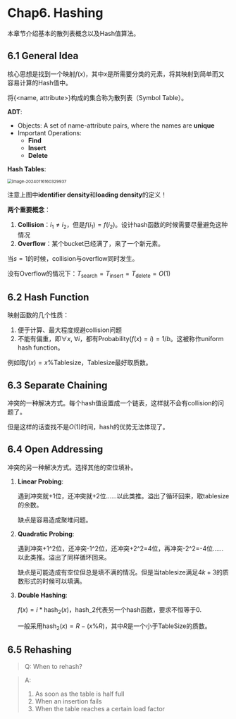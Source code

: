 # Chap6. Hashing

本章节介绍基本的散列表概念以及Hash值算法。

## 6.1 General Idea

核心思想是找到一个映射$f(x)$，其中$x$是所需要分类的元素，将其映射到简单而又容易计算的Hash值中。

将{<name, attribute>}构成的集合称为散列表（Symbol Table）。

**ADT**:

- Objects: A set of name-attribute pairs, where the names are **unique**
- Important Operations:
  - **Find**
  - **Insert**
  - **Delete**

**Hash Tables**:

<img src="https://cdn.jsdelivr.net/gh/Frankoxer/image-host/pic/image-20240116160329937.png" alt="image-20240116160329937" style="zoom:67%;" />

注意上图中**identifier density**和**loading density**的定义！

**两个重要概念**：

1. **Collision**：$i_{1}\neq i_{2}$，但是$f(i_{1})=f(i_{2})$。设计hash函数的时候需要尽量避免这种情况
2. **Overflow**：某个bucket已经满了，来了一个新元素。

当$s=1$的时候，collision与overflow同时发生。

没有Overflow的情况下：$T_{\mathrm{search}}=T_{\mathrm{insert}}=T_{\mathrm{delete}}=O(1)$

## 6.2 Hash Function

映射函数的几个性质：

1. 便于计算、最大程度规避collision问题
2. 不能有偏重，即$\forall x,\ \forall i$，都有$\mathrm{Probability}(f(x)=i)=1/b$。这被称作uniform hash function。

例如取$f(x)=x\% \mathrm{Tablesize}$，Tablesize最好取质数。

## 6.3 Separate Chaining

冲突的一种解决方式。每个hash值设置成一个链表，这样就不会有collision的问题了。

但是这样的话查找不是$O(1)$时间，hash的优势无法体现了。

## 6.4 Open Addressing

冲突的另一种解决方式。选择其他的空位填补。

1. **Linear Probing**:

   遇到冲突就+1位，还冲突就+2位......以此类推。溢出了循环回来，取tablesize的余数。

   缺点是容易造成聚堆问题。

2. **Quadratic Probing**:

   遇到冲突+1^2位，还冲突-1^2位，还冲突+2^2=4位，再冲突-2^2=-4位......以此类推。溢出了同样循环回来。

   缺点是可能造成有空位但总是填不满的情况。但是当tablesize满足$4k+3$的质数形式的时候可以填满。

3. **Double Hashing**:

   $f(x)=i*\mathrm{hash}_{2}(x)$，hash_2代表另一个hash函数，要求不恒等于0.

   一般采用$\mathrm{hash}_{2}(x)=R-(x\% R)$，其中$R$是一个小于TableSize的质数。

## 6.5 Rehashing

> Q: When to rehash?

> A:
>
> 1. As soon as the table is half full
> 2. When an insertion fails
> 3. When the table reaches a certain load factor